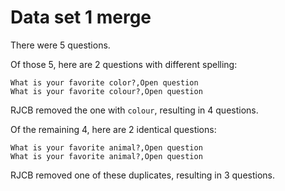 # Data set 1 merge

There were 5 questions.

Of those 5, here are 2 questions with different spelling:

```
What is your favorite color?,Open question
What is your favorite colour?,Open question
```

RJCB removed the one with `colour`, resulting in 4 questions.

Of the remaining 4, here are 2 identical questions:

```
What is your favorite animal?,Open question
What is your favorite animal?,Open question
```

RJCB removed one of these duplicates, resulting in 3 questions.
